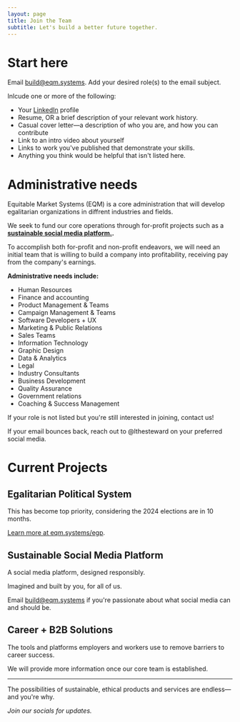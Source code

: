 ```yaml
---
layout: page
title: Join the Team
subtitle: Let's build a better future together.
---
```


# Start here

Email [build@eqm.systems](mailto:build@eqm.systems). Add your desired role(s) to the email subject. 

Inlcude one or more of the following:

- Your [LinkedIn](https://www.linkedin.com/) profile
- Resume, OR a brief description of your relevant work history.
- Casual cover letter—a description of who you are, and how you can contribute
- Link to an intro video about yourself
- Links to work you've published that demonstrate your skills.
- Anything you think would be helpful that isn't listed here.

# Administrative needs

Equitable Market Systems (EQM) is a core administration that will develop egalitarian organizations in diffrent industries and fields. 

We seek to fund our core operations through for-profit projects such as a **[sustainable social media platform.](#sustainable-social-media-platform).**

To accomplish both for-profit and non-profit endeavors, we will need an initial team that is willing to build a company into profitability, receiving pay from the company's earnings.

**Administrative needs include:**

- Human Resources
- Finance and accounting
- Product Management & Teams
- Campaign Management & Teams
- Software Developers + UX
- Marketing & Public Relations
- Sales Teams
- Information Technology
- Graphic Design
- Data & Analytics
- Legal
- Industry Consultants
- Business Development
- Quality Assurance
- Government relations
- Coaching & Success Management

If your role is not listed but you're still interested in joining, contact us!

If your email bounces back, reach out to @lthesteward on your preferred social media.

# Current Projects

## Egalitarian Political System

This has become top priority, considering the 2024 elections are in 10 months.

[Learn more at eqm.systems/egp](https://eqm.systems/egp/).

## Sustainable Social Media Platform

A social media platform, designed responsibly.

Imagined and built by you, for all of us.

Email [build@eqm.systems](mailto:build@eqm.systems) if you're passionate about what social media can and should be.

## Career + B2B Solutions

The tools and platforms employers and workers use to remove barriers to career success. 

We will provide more information once our core team is established.

---

The possibilities of sustainable, ethical products and services are endless—and you're why.

*Join our socials for updates.*
